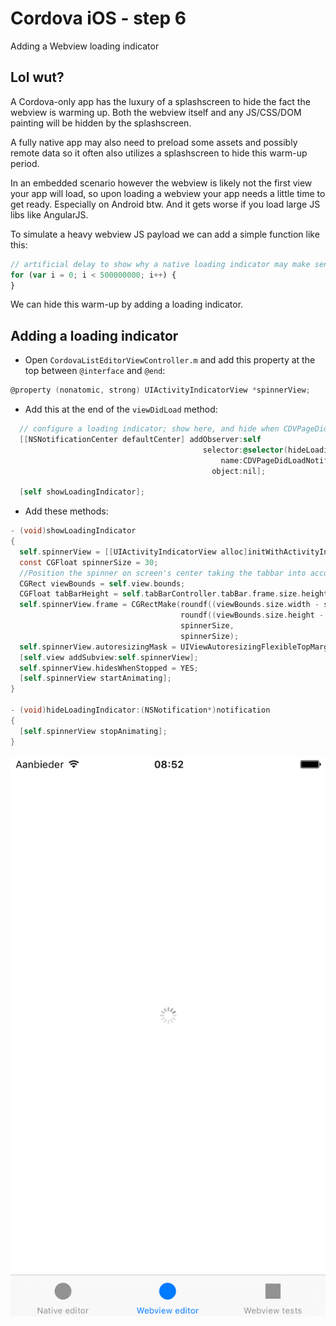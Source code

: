 Cordova iOS - step 6
====================
Adding a Webview loading indicator

## Lol wut?
A Cordova-only app has the luxury of a splashscreen to hide the fact the webview is warming up.
Both the webview itself and any JS/CSS/DOM painting will be hidden by the splashscreen.

A fully native app may also need to preload some assets and possibly remote data so it often also
utilizes a splashscreen to hide this warm-up period.

In an embedded scenario however the webview is likely not the first view your app will load,
so upon loading a webview your app needs a little time to get ready. Especially on Android btw.
And it gets worse if you load large JS libs like AngularJS.

To simulate a heavy webview JS payload we can add a simple function like this:

```js
// artificial delay to show why a native loading indicator may make sense
for (var i = 0; i < 500000000; i++) {
}
```

We can hide this warm-up by adding a loading indicator.

## Adding a loading indicator
- Open `CordovaListEditorViewController.m` and add this property at the top between `@interface` and `@end`:

```objective-c
@property (nonatomic, strong) UIActivityIndicatorView *spinnerView;
```

- Add this at the end of the `viewDidLoad` method:

```objective-c
  // configure a loading indicator; show here, and hide when CDVPageDidLoadNotification fires
  [[NSNotificationCenter defaultCenter] addObserver:self
                                           selector:@selector(hideLoadingIndicator:)
                                               name:CDVPageDidLoadNotification
                                             object:nil];

  [self showLoadingIndicator];
```

- Add these methods:

```objective-c
- (void)showLoadingIndicator
{
  self.spinnerView = [[UIActivityIndicatorView alloc]initWithActivityIndicatorStyle:UIActivityIndicatorViewStyleGray];
  const CGFloat spinnerSize = 30;
  //Position the spinner on screen's center taking the tabbar into account.
  CGRect viewBounds = self.view.bounds;
  CGFloat tabBarHeight = self.tabBarController.tabBar.frame.size.height;
  self.spinnerView.frame = CGRectMake(roundf((viewBounds.size.width - spinnerSize) / 2),
                                      roundf((viewBounds.size.height - spinnerSize - tabBarHeight) / 2),
                                      spinnerSize,
                                      spinnerSize);
  self.spinnerView.autoresizingMask = UIViewAutoresizingFlexibleTopMargin | UIViewAutoresizingFlexibleBottomMargin| UIViewAutoresizingFlexibleLeftMargin| UIViewAutoresizingFlexibleRightMargin;
  [self.view addSubview:self.spinnerView];
  self.spinnerView.hidesWhenStopped = YES;
  [self.spinnerView startAnimating];
}

- (void)hideLoadingIndicator:(NSNotification*)notification
{
  [self.spinnerView stopAnimating];
}
```

![ScreenShot](spinner.png)